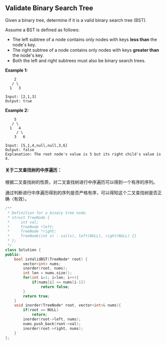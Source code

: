 ## Validate Binary Search Tree

Given a binary tree, determine if it is a valid binary search tree (BST).

Assume a BST is defined as follows:

- The left subtree of a node contains only nodes with keys **less than** the node's key.
- The right subtree of a node contains only nodes with keys **greater than** the node's key.
- Both the left and right subtrees must also be binary search trees.

**Example 1:**

```
    2
   / \
  1   3

Input: [2,1,3]
Output: true
```

**Example 2:**

```
    5
   / \
  1   4
     / \
    3   6

Input: [5,1,4,null,null,3,6]
Output: false
Explanation: The root node's value is 5 but its right child's value is 4.
```

#### 关于二叉查找树的中序遍历：

​		根据二叉查找树的性质，对二叉查找树进行中序遍历可以得到一个有序的序列。

​		通过判断进行中序遍历得到的序列是否严格有序，可以得知这个二叉查找树是否正确（有效）。

```c++
/**
 * Definition for a binary tree node.
 * struct TreeNode {
 *     int val;
 *     TreeNode *left;
 *     TreeNode *right;
 *     TreeNode(int x) : val(x), left(NULL), right(NULL) {}
 * };
 */
class Solution {
public:
    bool isValidBST(TreeNode* root) {
        vector<int> nums;
        inorder(root, nums);
        int len = nums.size();
        for(int i=1; i<len; i++){
            if(nums[i] <= nums[i-1])
                return false;
        }
        return true;
    }
    void inorder(TreeNode* root, vector<int>& nums){
        if(root == NULL)
            return;
        inorder(root->left, nums);
        nums.push_back(root->val);
        inorder(root->right, nums);
    }
};
```


